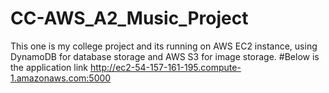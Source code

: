 # CC-AWS_A2_Music_Project
This one is my college project and its running on AWS EC2 instance, using DynamoDB for database storage and AWS S3 for image storage.
#Below is the application link
http://ec2-54-157-161-195.compute-1.amazonaws.com:5000
